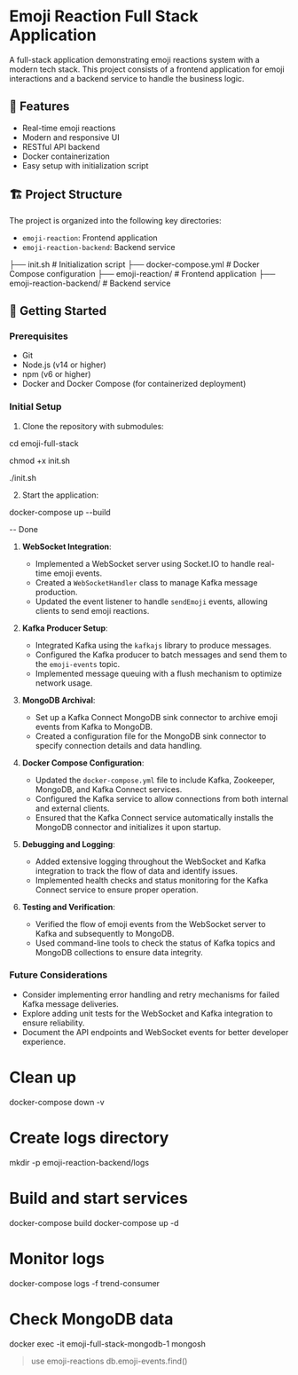 # Emoji Reaction Full Stack Application

A full-stack application demonstrating emoji reactions system with a modern tech stack. This project consists of a frontend application for emoji interactions and a backend service to handle the business logic.

## 🌟 Features

- Real-time emoji reactions
- Modern and responsive UI
- RESTful API backend
- Docker containerization
- Easy setup with initialization script

## 🏗️ Project Structure

The project is organized into the following key directories:

- `emoji-reaction`: Frontend application
- `emoji-reaction-backend`: Backend service

├── init.sh                  # Initialization script
├── docker-compose.yml       # Docker Compose configuration
├── emoji-reaction/         # Frontend application
├── emoji-reaction-backend/ # Backend service

## 🚀 Getting Started

### Prerequisites

- Git
- Node.js (v14 or higher)
- npm (v6 or higher)
- Docker and Docker Compose (for containerized deployment)

### Initial Setup

1. Clone the repository with submodules:


cd emoji-full-stack

chmod +x init.sh

./init.sh


2. Start the application:

docker-compose up --build


-- Done

1. **WebSocket Integration**:
   - Implemented a WebSocket server using Socket.IO to handle real-time emoji events.
   - Created a `WebSocketHandler` class to manage Kafka message production.
   - Updated the event listener to handle `sendEmoji` events, allowing clients to send emoji reactions.

2. **Kafka Producer Setup**:
   - Integrated Kafka using the `kafkajs` library to produce messages.
   - Configured the Kafka producer to batch messages and send them to the `emoji-events` topic.
   - Implemented message queuing with a flush mechanism to optimize network usage.

3. **MongoDB Archival**:
   - Set up a Kafka Connect MongoDB sink connector to archive emoji events from Kafka to MongoDB.
   - Created a configuration file for the MongoDB sink connector to specify connection details and data handling.

4. **Docker Compose Configuration**:
   - Updated the `docker-compose.yml` file to include Kafka, Zookeeper, MongoDB, and Kafka Connect services.
   - Configured the Kafka service to allow connections from both internal and external clients.
   - Ensured that the Kafka Connect service automatically installs the MongoDB connector and initializes it upon startup.

5. **Debugging and Logging**:
   - Added extensive logging throughout the WebSocket and Kafka integration to track the flow of data and identify issues.
   - Implemented health checks and status monitoring for the Kafka Connect service to ensure proper operation.

6. **Testing and Verification**:
   - Verified the flow of emoji events from the WebSocket server to Kafka and subsequently to MongoDB.
   - Used command-line tools to check the status of Kafka topics and MongoDB collections to ensure data integrity.

### Future Considerations
- Consider implementing error handling and retry mechanisms for failed Kafka message deliveries.
- Explore adding unit tests for the WebSocket and Kafka integration to ensure reliability.
- Document the API endpoints and WebSocket events for better developer experience.

# Clean up
docker-compose down -v

# Create logs directory
mkdir -p emoji-reaction-backend/logs

# Build and start services
docker-compose build
docker-compose up -d

# Monitor logs
docker-compose logs -f trend-consumer

# Check MongoDB data
docker exec -it emoji-full-stack-mongodb-1 mongosh
> use emoji-reactions
> db.emoji-events.find()




